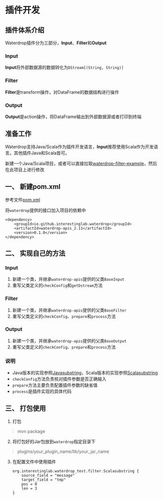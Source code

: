 # 插件开发


## 插件体系介绍

Waterdrop插件分为三部分，**Input**、**Filter**和**Output**

### Input

**Input**将外部数据源的数据转化为`DStream[(String, String)]`

### Filter

**Filter**是transform操作，对DataFrame的数据结构进行操作

### Output

**Output**是action操作，将DataFrame输出到外部数据源或者打印到终端

## 准备工作

Waterdrop支持Java/Scala作为插件开发语言，**Input**推荐使用Scala作为开发语言。其他插件Java和Scala皆可。

新建一个Java/Scala项目，或者可以直接拉取[waterdrop-filter-example](https://github.com/InterestingLab/waterdrop-filter-example)，然后在此项目上进行修改

##  一、 新建pom.xml

参考文件[pom.xml](https://github.com/InterestingLab/waterdrop-filter-example/blob/master/pom.xml)

将`waterdrop`提供的接口加入项目的依赖中
```
<dependency>
    <groupId>io.github.interestinglab.waterdrop</groupId>
    <artifactId>waterdrop-apis_2.11</artifactId>
    <version>0.1.0</version>
</dependency>
```

## 二、 实现自己的方法

### Input

1. 新建一个类，并继承`waterdrop-apis`提供的父类`BaseInput`
2. 重写父类定义的`checkConfig`和`getDstream`方法


### Filter

1. 新建一个类，并继承`waterdrop-apis`提供的父类`BaseFilter`
2. 重写父类定义的`checkConfig`、`prepare`和`process`方法

### Output

1. 新建一个类，并继承`waterdrop-apis`提供的父类`BaseOutput`
2. 重写父类定义的`checkConfig`、`prepare`和`process`方法

### 说明

- Java版本的实现参照[Javasubstring](https://github.com/InterestingLab/waterdrop-filter-example/blob/master/src/main/java/org/interestinglab/waterdrop_test/filter/Javasubstring.java)，Scala版本的实现参照[Scalasubstring](https://github.com/InterestingLab/waterdrop-filter-example/blob/master/src/main/java/org/interestinglab/waterdrop_test/filter/Scalasubstring.java)
- `checkConfig`方法负责核对插件参数是否正确输入
- `prepare`方法主要负责配置插件参数的缺省值
- `process`是插件实现的具体代码

## 三、 打包使用

1. 打包
> mvn package

2. 将打包好的Jar包放到`waterdrop`指定目录下
> plugins/your_plugin_name/lib/your_jar_name

3. 在配置文件中使用插件
    ```
    org.interestinglab.waterdrop_test.filter.Scalasubstring {
        source_field = "message"
        target_field = "tmp"
        pos = 0
        len = 3
    }
    ```